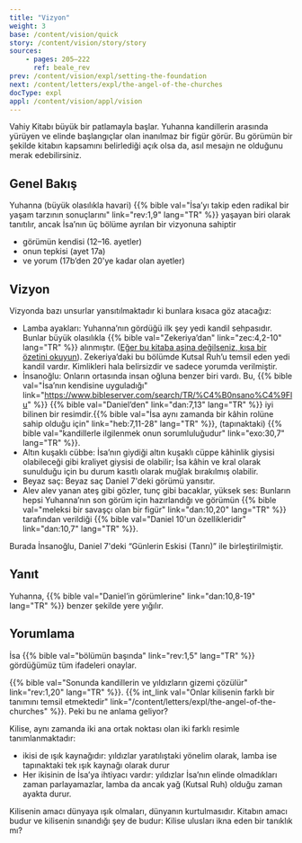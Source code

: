 ```yaml
---
title: "Vizyon"
weight: 3
base: /content/vision/quick
story: /content/vision/story/story
sources: 
    - pages: 205–222
      ref: beale_rev
prev: /content/vision/expl/setting-the-foundation
next: /content/letters/expl/the-angel-of-the-churches
docType: expl
appl: /content/vision/appl/vision
---
```


Vahiy Kitabı büyük bir patlamayla başlar. Yuhanna kandillerin arasında yürüyen ve elinde başlangıçlar olan inanılmaz bir figür görür. Bu görümün bir şekilde kitabın kapsamını belirlediği açık olsa da, asıl mesajın ne olduğunu merak edebilirsiniz.

## Genel Bakış

<a name="2ce0"></a>
Yuhanna (büyük olasılıkla havari) {{% bible val="İsa’yı takip eden radikal bir yaşam tarzının sonuçlarını" link="rev:1,9" lang="TR" %}} yaşayan biri olarak tanıtılır, ancak İsa’nın üç bölüme ayrılan bir vizyonuna sahiptir

- görümün kendisi (12–16. ayetler)
- onun tepkisi (ayet 17a)
- ve yorum (17b’den 20'ye kadar olan ayetler)

## Vizyon

<a name="727c"></a>
Vizyonda bazı unsurlar yansıtılmaktadır ki bunlara kısaca göz atacağız:

- Lamba ayakları: Yuhanna’nın gördüğü ilk şey yedi kandil sehpasıdır. Bunlar büyük olasılıkla {{% bible val="Zekeriya’dan" link="zec:4,2-10" lang="TR" %}} alınmıştır. ([Eğer bu kitaba aşina değilseniz, kısa bir özetini okuyun](https://www.youtube.com/watch?v=_106IfO6Kc0)). Zekeriya’daki bu bölümde Kutsal Ruh’u temsil eden yedi kandil vardır. Kimlikleri hala belirsizdir ve sadece yorumda verilmiştir.
- İnsanoğlu: Onların ortasında insan oğluna benzer biri vardı. Bu, {{% bible val="İsa’nın kendisine uyguladığı" link="https://www.bibleserver.com/search/TR/%C4%B0nsano%C4%9Flu" %}} {{% bible val="Daniel’den" link="dan:7,13" lang="TR" %}} iyi bilinen bir resimdir.{{% bible val="İsa aynı zamanda bir kâhin rolüne sahip olduğu için" link="heb:7,11-28" lang="TR" %}}, (tapınaktaki) {{% bible val="kandillerle ilgilenmek onun sorumluluğudur" link="exo:30,7" lang="TR" %}}.
- Altın kuşaklı cübbe: İsa’nın giydiği altın kuşaklı cüppe kâhinlik giysisi olabileceği gibi kraliyet giysisi de olabilir; İsa kâhin ve kral olarak sunulduğu için bu durum kasıtlı olarak muğlak bırakılmış olabilir.
- Beyaz saç: Beyaz saç Daniel 7'deki görümü yansıtır.
- Alev alev yanan ateş gibi gözler, tunç gibi bacaklar, yüksek ses: Bunların hepsi Yuhanna’nın son görüm için hazırlandığı ve görümün {{% bible val="meleksi bir savaşçı olan bir figür" link="dan:10,20" lang="TR" %}} tarafından verildiği {{% bible val="Daniel 10'un özellikleridir" link="dan:10,7" lang="TR" %}}.

Burada İnsanoğlu, Daniel 7'deki “Günlerin Eskisi (Tanrı)” ile birleştirilmiştir.

## Yanıt

<a name="d80b"></a>
Yuhanna, {{% bible val="Daniel’in görümlerine" link="dan:10,8-19" lang="TR" %}} benzer şekilde yere yığılır.

## Yorumlama

<a name="1a72"></a>
İsa {{% bible val="bölümün başında" link="rev:1,5" lang="TR" %}} gördüğümüz tüm ifadeleri onaylar.

{{% bible val="Sonunda kandillerin ve yıldızların gizemi çözülür" link="rev:1,20" lang="TR" %}}. {{% int_link val="Onlar kilisenin farklı bir tanımını temsil etmektedir" link="/content/letters/expl/the-angel-of-the-churches" %}}. Peki bu ne anlama geliyor?

Kilise, aynı zamanda iki ana ortak noktası olan iki farklı resimle tanımlanmaktadır:

- ikisi de ışık kaynağıdır: yıldızlar yaratılıştaki yönelim olarak, lamba ise tapınaktaki tek ışık kaynağı olarak durur
- Her ikisinin de İsa’ya ihtiyacı vardır: yıldızlar İsa’nın elinde olmadıkları zaman parlayamazlar, lamba da ancak yağ (Kutsal Ruh) olduğu zaman ayakta durur.

Kilisenin amacı dünyaya ışık olmaları, dünyanın kurtulmasıdır. Kitabın amacı budur ve kilisenin sınandığı şey de budur: Kilise ulusları ikna eden bir tanıklık mı?
